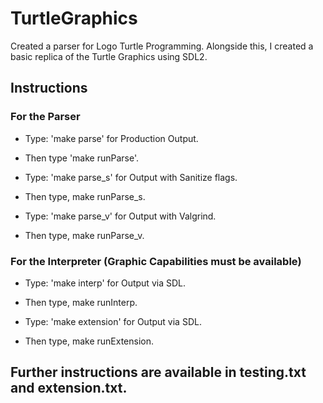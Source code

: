 # TurtleGraphics
Created a parser for Logo Turtle Programming. Alongside this, I created a basic replica of the Turtle Graphics using SDL2. 

## Instructions

### For the Parser
* Type: 'make parse' for Production Output.
* Then type 'make runParse'.

* Type: 'make parse_s' for Output with Sanitize flags.
* Then type, make runParse_s.

* Type: 'make parse_v' for Output with Valgrind.
* Then type, make runParse_v.

### For the Interpreter (Graphic Capabilities must be available)
* Type: 'make interp' for Output via SDL.
* Then type, make runInterp.

* Type: 'make extension' for Output via SDL.
* Then type, make runExtension.

## Further instructions are available in testing.txt and extension.txt.
